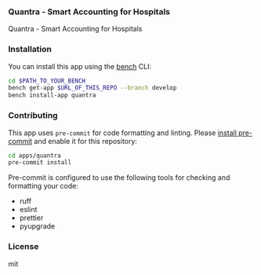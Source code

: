 ### Quantra - Smart Accounting for Hospitals

Quantra - Smart Accounting for Hospitals

### Installation

You can install this app using the [bench](https://github.com/frappe/bench) CLI:

```bash
cd $PATH_TO_YOUR_BENCH
bench get-app $URL_OF_THIS_REPO --branch develop
bench install-app quantra
```

### Contributing

This app uses `pre-commit` for code formatting and linting. Please [install pre-commit](https://pre-commit.com/#installation) and enable it for this repository:

```bash
cd apps/quantra
pre-commit install
```

Pre-commit is configured to use the following tools for checking and formatting your code:

- ruff
- eslint
- prettier
- pyupgrade

### License

mit
